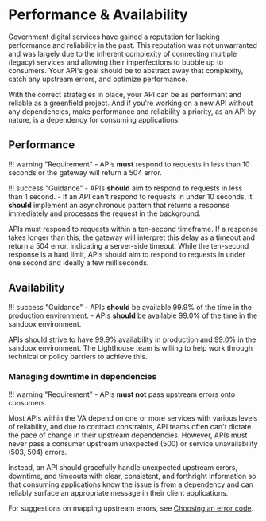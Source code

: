 # Performance & Availability

Government digital services have gained a reputation for lacking performance and
reliability in the past. This reputation was not unwarranted and was largely due
to the inherent complexity of connecting multiple (legacy) services and allowing
their imperfections to bubble up to consumers. Your API's goal should be to
abstract away that complexity, catch any upstream errors, and optimize
performance.

With the correct strategies in place, your API can be as performant and reliable
as a greenfield project. And if you're working on a new API without any
dependencies, make performance and reliability a priority, as an API by nature,
is a dependency for consuming applications.

## Performance

!!! warning "Requirement"
    - APIs **must** respond to requests in less than 10 seconds or the gateway will return a 504 error.

!!! success "Guidance"
    - APIs **should** aim to respond to requests in less than 1 second.
    - If an API can't respond to requests in under 10 seconds, it **should** implement
      an asynchronous pattern that returns a response immediately and processes the request
      in the background.

APIs must respond to requests within a ten-second timeframe. If a response takes
longer than this, the gateway will interpret this delay as a timeout and return
a 504 error, indicating a server-side timeout. While the ten-second response is
a hard limit, APIs should aim to respond to requests in under one second and
ideally a few milliseconds.

## Availability

!!! success "Guidance"
    - APIs **should** be available 99.9% of the time in the production environment.
    - APIs **should** be available 99.0% of the time in the sandbox environment.

APIs should strive to have 99.9% availability in production and 99.0% in the sandbox environment.
The Lighthouse team is willing to help work through technical or policy barriers to achieve this.

### Managing downtime in dependencies

!!! warning "Requirement"
    - APIs **must not** pass upstream errors onto consumers.

Most APIs within the VA depend on one or more services with various levels of reliability, and due
to contract constraints, API teams often can't dictate the pace of change in their upstream dependencies.
However, APIs must never pass a consumer upstream unexpected (500) or service unavailability (503, 504) errors.

Instead, an API should gracefully handle unexpected upstream errors, downtime, and timeouts with clear,
consistent, and forthright information so that consuming applications know the issue is from a dependency
and can reliably surface an appropriate message in their client applications.

For suggestions on mapping upstream errors, see [Choosing an error code](../errors/index.md#choosing-an-error-code).
